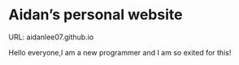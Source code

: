 # Aidan’s personal website
URL: aidanlee07.github.io
<!DOCTYPE html>
<html>
    <head>
       <title>Hello</title>
    </head>
    <body>
      <p>Hello everyone,I am a new programmer and I am so exited for this!</p>
    </body>

</html>
